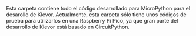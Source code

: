 Esta carpeta contiene todo el código desarrollado para MicroPython para el desarollo de Klevor. Actualmente, esta carpeta sólo tiene unos códigos de prueba para utilizarlos en una Raspberry Pi Pico, ya que gran parte del desarrollo de Klevor está basado en CircuitPython.
